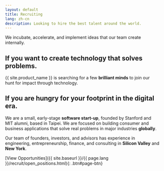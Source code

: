```yaml
---
layout: default
title: Recruiting
lang: zh-cn
description: Looking to hire the best talent around the world.
---
```


We incubate, accelerate, and implement ideas that our team create internally.

## If you want to create technology that solves problems.

{{ site.product_name }} is searching for a few **brilliant minds** to join our hunt for impact through technology.

## If you are hungry for your footprint in the digital era.

We are a small, early-stage **software start-up**, founded by Stanford and MIT alumni, based in Taipei. We are focused on building consumer and business applications that solve real problems in major industries **globally**.

Our team of founders, investors, and advisors has experience in engineering, entrepreneurship, finance, and consulting in **Silicon Valley** and **New York**.

[View Opportunities]({{ site.baseurl }}/{{ page.lang }}/recruit/open_positions.html){: .btn#page-btn}

<br>